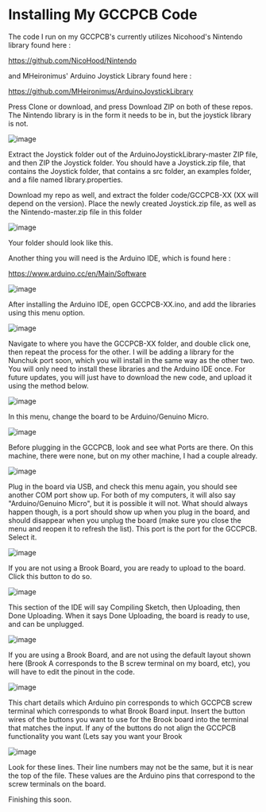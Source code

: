 # Installing My GCCPCB Code

The code I run on my GCCPCB's currently utilizes Nicohood's Nintendo library found here :

https://github.com/NicoHood/Nintendo

and MHeironimus' Arduino Joystick Library found here :

https://github.com/MHeironimus/ArduinoJoystickLibrary

Press Clone or download, and press Download ZIP on both of these repos. The Nintendo library is in the form it needs to be in, but the joystick library is not.

![image](https://i.imgur.com/qxkgcJC.png)

Extract the Joystick folder out of the ArduinoJoystickLibrary-master ZIP file, and then ZIP the Joystick folder. You should have a Joystick.zip file, that contains the Joystick folder, that contains a src folder, an examples folder, and a file named library.properties.

Download my repo as well, and extract the folder code/GCCPCB-XX (XX will depend on the version). Place the newly created Joystick.zip file, as well as the Nintendo-master.zip file in this folder

![image](https://i.imgur.com/GfxKsp1.png)

Your folder should look like this.

Another thing you will need is the Arduino IDE, which is found here : 

https://www.arduino.cc/en/Main/Software

![image](https://i.imgur.com/lZlK5E5.png)

After installing the Arduino IDE, open GCCPCB-XX.ino, and add the libraries using this menu option.

![image](https://i.imgur.com/S65sGQo.png)

Navigate to where you have the GCCPCB-XX folder, and double click one, then repeat the process for the other. I will be adding a library for the Nunchuk port soon, which you will install in the same way as the other two. You will only need to install these libraries and the Arduino IDE once. For future updates, you will just have to download the new code, and upload it using the method below.

![image](https://i.imgur.com/Bc7xqCz.png)

In this menu, change the board to be Arduino/Genuino Micro.

![image](https://i.imgur.com/IPdVq6B.png)

Before plugging in the GCCPCB, look and see what Ports are there. On this machine, there were none, but on my other machine, I had a couple already.

![image](https://i.imgur.com/GjqfGvJ.png)

Plug in the board via USB, and check this menu again, you should see another COM port show up. For both of my computers, it will also say "Arduino/Genuino Micro", but it is possible it will not. What should always happen though, is a port should show up when you plug in the board, and should disappear when you unplug the board (make sure you close the menu and reopen it to refresh the list). This port is the port for the GCCPCB. Select it.

![image](https://i.imgur.com/u16W9HK.png)

If you are not using a Brook Board, you are ready to upload to the board. Click this button to do so.

![image](https://i.imgur.com/CY3OeIv.png)

This section of the IDE will say Compiling Sketch, then Uploading, then Done Uploading. When it says Done Uploading, the board is ready to use, and can be unplugged.

![image](https://i.imgur.com/8f7lK0G.png)

If you are using a Brook Board, and are not using the default layout shown here (Brook A corresponds to the B screw terminal on my board, etc), you will have to edit the pinout in the code.

![image](https://i.imgur.com/2Sreh0V.png)

This chart details which Arduino pin corresponds to which GCCPCB screw terminal which corresponds to what Brook Board input. Insert the button wires of the buttons you want to use for the Brook board into the terminal that matches the input. If any of the buttons do not align the GCCPCB functionality you want (Lets say you want your Brook   

![image](https://i.imgur.com/SL0nwQw.png)

Look for these lines. Their line numbers may not be the same, but it is near the top of the file. These values are the Arduino pins that correspond to the screw terminals on the board. 


Finishing this soon.

